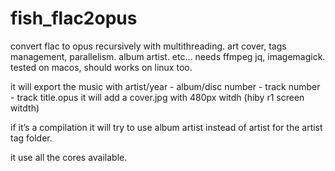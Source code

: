 # fish_flac2opus
convert flac to opus recursively with multithreading. art cover, tags management, parallelism. album artist. etc…
needs ffmpeg jq, imagemagick.
tested on macos, should works on linux too.

it will export the music with artist/year - album/disc number - track number - track title.opus
it will add a cover.jpg with 480px witdh (hiby r1 screen witdth)

if it’s a compilation it will try to use album artist instead of artist for the artist tag folder.

it use all the cores available.

